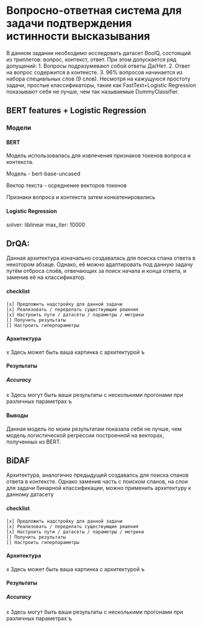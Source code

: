 # Вопросно-ответная система для задачи подтверждения истинности высказывания

В данном задании необходимо исследовать датасет BoolQ, состоящий из триплетов: вопрос, контекст, ответ. При этом допускается ряд допущений:
	1. Вопросы подразумевают собой ответы Да/Нет.
	2. Ответ на вопрос содержится в контексте.
	3. 96% вопросов начинается из набора специальных слов (9 слов).
Несмотря на кажущуюся простоту задачи, простые классификаторы, такие как FastText+Logistic Regression показывают себя не лучше, чем так называемые DummyClassifier.

## BERT features + Logistic Regression
### Модели
#### BERT
Модель использовалась для извлечения признаков токенов вопроса и контекста.

Модель - bert-base-uncased

Вектор текста - осреднение векторов токенов

Признаки вопроса и контекста затем конкатенировались
#### Logistic Regression
solver: liblinear
max_iter: 10000

## DrQA:
Данная архитектура изначально создавалась для поиска спана ответа в некотором абзаце. Однако, её можно адаптировать под данную задачу путём отброса слоёв, отвечающих за поиск начала и конца ответа, и заменив её на классификатор.

#### checklist
	[x] Предложить надстройку для данной задачи
	[x] Реализовать / переделать существующие решения
	[x] Настроить пути / датасеты / параметры / метрики
	[] Получить результаты
	[] Настроить гиперпараметры

#### Архитектура
х Здесь может быть ваша картинка с архитектурой ъ

#### Результаты
##### Accuracy
х Здесь могут быть ваши результаты с несколькими прогонами при различных параметрах ъ

#### Выводы
Данная модель по моим результатам показала себя не лучше, чем модель логистической регрессии построенной на векторах, полученных из BERT.

## BiDAF

Архитектура, аналогично предыдущей создавалсь для поиска спанов ответа в контексте. Однако заменив часть с поиском спанов, на слои для задачи бинарной классификации, можно применить архитектуру к данному датасету

#### checklist
	[x] Предложить надстройку для данной задачи
	[x] Реализовать / переделать существующие решения
	[x] Настроить пути / датасеты / параметры / метрики
	[] Получить результаты
	[] Настроить гиперпараметры

#### Архитектура
х Здесь может быть ваша картинка с архитектурой ъ

#### Результаты
##### Accuracy
х Здесь могут быть ваши результаты с несколькими прогонами при различных параметрах ъ
